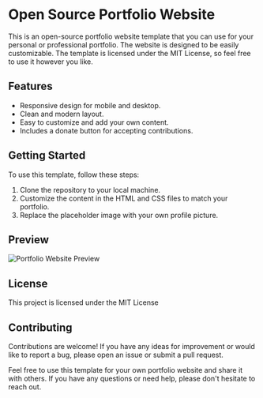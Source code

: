 # Open Source Portfolio Website

This is an open-source portfolio website template that you can use for your personal or professional portfolio. The website is designed to be easily customizable. The template is licensed under the MIT License, so feel free to use it however you like.

## Features
- Responsive design for mobile and desktop.
- Clean and modern layout.
- Easy to customize and add your own content.
- Includes a donate button for accepting contributions.

## Getting Started
To use this template, follow these steps:

1. Clone the repository to your local machine.
2. Customize the content in the HTML and CSS files to match your portfolio.
3. Replace the placeholder image with your own profile picture.

## Preview
![Portfolio Website Preview](https://i.imgur.com/udzhanU.png)

## License
This project is licensed under the MIT License

## Contributing
Contributions are welcome! If you have any ideas for improvement or would like to report a bug, please open an issue or submit a pull request.


Feel free to use this template for your own portfolio website and share it with others. If you have any questions or need help, please don't hesitate to reach out.
